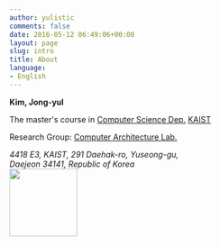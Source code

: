 ```yaml
---
author: yulistic
comments: false
date: 2016-05-12 06:49:06+00:00
layout: page
slug: intro
title: About
language:
- English
---
```


**Kim, Jong-yul**

The master's course in [Computer Science Dep.](http://cs.kaist.ac.kr) [KAIST](http://www.kaist.ac.kr)

Research Group: [Computer Architecture Lab.](http://calab.kaist.ac.kr)

_4418 E3, KAIST, 291 Daehak-ro, Yuseong-gu,_  
_Daejeon 34141, Republic of Korea_  
<a href="http://w3w.co/chef.tasty.quirky" target="_blank"><img class="" src="http://what3words.com/calls/embed/text/chef.tasty.quirky/dark" alt="" width="120" /></a> 
